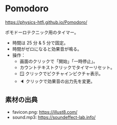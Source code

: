 # Pomodoro

<https://physics-htfi.github.io/Pomodoro/>

ポモドーロテクニック用のタイマー。

- 時間は 25 分 & 5 分で固定。
- 時間がゼロになると効果音が鳴る。
- 操作：
  - 画面のクリックで「開始」「一時停止」。
  - カウントテキストクリックでタイマーリセット。
  - 🪟 クリックでピクチャインピクチャ表示。
  - 🔈 クリックで効果音の出力先を変更。

## 素材の出典

- favicon.png: <https://illust8.com/>
- sound.mp3: <https://soundeffect-lab.info/>
